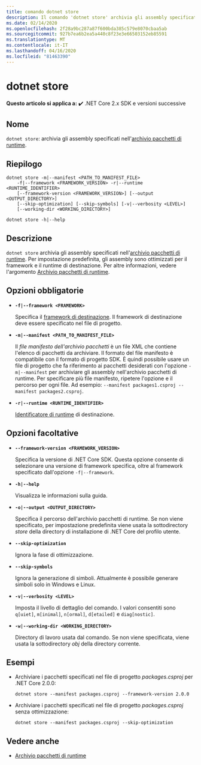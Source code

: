 ```yaml
---
title: comando dotnet store
description: Il comando 'dotnet store' archivia gli assembly specificati nell'archivio pacchetti di runtime.
ms.date: 02/14/2020
ms.openlocfilehash: 2f28a9bc287a87f600bda385c579e8070cbaa5ab
ms.sourcegitcommit: 927b7ea6b2ea5a440c8f23e3e66503152eb85591
ms.translationtype: MT
ms.contentlocale: it-IT
ms.lasthandoff: 04/16/2020
ms.locfileid: "81463390"
---
```

# <a name="dotnet-store"></a>dotnet store

**Questo articolo si applica a:** ✔️ .NET Core 2.x SDK e versioni successive

## <a name="name"></a>Nome

`dotnet store`: archivia gli assembly specificati nell'[archivio pacchetti di runtime](../deploying/runtime-store.md).

## <a name="synopsis"></a>Riepilogo

```dotnetcli
dotnet store -m|--manifest <PATH_TO_MANIFEST_FILE>
    -f|--framework <FRAMEWORK_VERSION> -r|--runtime <RUNTIME_IDENTIFIER>
    [--framework-version <FRAMEWORK_VERSION>] [--output <OUTPUT_DIRECTORY>]
    [--skip-optimization] [--skip-symbols] [-v|--verbosity <LEVEL>]
    [--working-dir <WORKING_DIRECTORY>]

dotnet store -h|--help
```

## <a name="description"></a>Descrizione

`dotnet store` archivia gli assembly specificati nell'[archivio pacchetti di runtime](../deploying/runtime-store.md). Per impostazione predefinita, gli assembly sono ottimizzati per il framework e il runtime di destinazione. Per altre informazioni, vedere l'argomento [Archivio pacchetti di runtime](../deploying/runtime-store.md).

## <a name="required-options"></a>Opzioni obbligatorie

- **`-f|--framework <FRAMEWORK>`**

  Specifica il [framework di destinazione](../../standard/frameworks.md). Il framework di destinazione deve essere specificato nel file di progetto.

- **`-m|--manifest <PATH_TO_MANIFEST_FILE>`**

  Il *file manifesto dell'archivio pacchetti* è un file XML che contiene l'elenco di pacchetti da archiviare. Il formato del file manifesto è compatibile con il formato di progetto SDK. È quindi possibile usare un file di progetto che fa riferimento ai pacchetti desiderati con l'opzione `-m|--manifest` per archiviare gli assembly nell'archivio pacchetti di runtime. Per specificare più file manifesto, ripetere l'opzione e il percorso per ogni file. Ad esempio: `--manifest packages1.csproj --manifest packages2.csproj`.

- **`-r|--runtime <RUNTIME_IDENTIFIER>`**

  [Identificatore di runtime](../rid-catalog.md) di destinazione.

## <a name="optional-options"></a>Opzioni facoltative

- **`--framework-version <FRAMEWORK_VERSION>`**

  Specifica la versione di .NET Core SDK. Questa opzione consente di selezionare una versione di framework specifica, oltre al framework specificato dall'opzione `-f|--framework`.

- **`-h|--help`**

  Visualizza le informazioni sulla guida.

- **`-o|--output <OUTPUT_DIRECTORY>`**

  Specifica il percorso dell'archivio pacchetti di runtime. Se non viene specificato, per impostazione predefinita viene usata la sottodirectory *store* della directory di installazione di .NET Core del profilo utente.

- **`--skip-optimization`**

  Ignora la fase di ottimizzazione.

- **`--skip-symbols`**

  Ignora la generazione di simboli. Attualmente è possibile generare simboli solo in Windows e Linux.

- **`-v|--verbosity <LEVEL>`**

  Imposta il livello di dettaglio del comando. I valori consentiti sono `q[uiet]`, `m[inimal]`, `n[ormal]`, `d[etailed]` e `diag[nostic]`.

- **`-w|--working-dir <WORKING_DIRECTORY>`**

  Directory di lavoro usata dal comando. Se non viene specificata, viene usata la sottodirectory *obj* della directory corrente.

## <a name="examples"></a>Esempi

- Archiviare i pacchetti specificati nel file di progetto *packages.csproj* per .NET Core 2.0.0:

  ```dotnetcli
  dotnet store --manifest packages.csproj --framework-version 2.0.0
  ```

- Archiviare i pacchetti specificati nel file di progetto *packages.csproj* senza ottimizzazione:

  ```dotnetcli
  dotnet store --manifest packages.csproj --skip-optimization
  ```

## <a name="see-also"></a>Vedere anche

- [Archivio pacchetti di runtime](../deploying/runtime-store.md)
